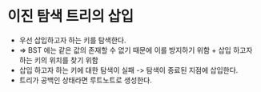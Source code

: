# 이진 탐색 트리의 삽입

+ 우선 삽입하고자 하는 키를 탐색한다.
+ => BST 에는 같은 값의 존재할 수 없기 때문에 이를 방지하기 위함 + 삽입 하고자 하는 키의 위치를 찾기 위함
+ 삽입 하고자 하는 키에 대한 탐색이 실패 -> 탐색이 종료된 지점에 삽입한다.
+ 트리가 공백인 상태라면 루트노트로 생성한다.